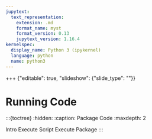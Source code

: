 ```yaml
---
jupytext:
  text_representation:
    extension: .md
    format_name: myst
    format_version: 0.13
    jupytext_version: 1.16.4
kernelspec:
  display_name: Python 3 (ipykernel)
  language: python
  name: python3
---
```


+++ {"editable": true, "slideshow": {"slide_type": ""}}

# Running Code

:::{toctree}
:hidden:
:caption: Package Code
:maxdepth: 2

Intro <self>
Execute Script <execute-script>
Execute Package <execute-package>
:::


